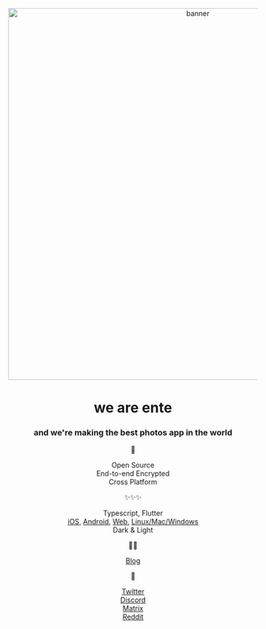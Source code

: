<div align="center">

<img width="750" alt="banner" src="https://user-images.githubusercontent.com/24503581/194852672-28d799f5-7e09-4158-ba5b-ef4af8a75482.png">

# we are ente

### and we're making the best photos app in the world

📸    

Open Source  
End-to-end Encrypted  
Cross Platform  

✨✨✨     

Typescript, Flutter  
[iOS](https://github.com/ente-io/frame), [Android](https://github.com/ente-io/frame), 
[Web](https://github.com/ente-io/bada-frame), [Linux/Mac/Windows](https://github.com/ente-io/bhari-frame)  
Dark & Light

👩‍💻

[Blog](https://ente.io/blog)  


🙏

[Twitter](https://twitter.com/enteio)  
[Discord](https://ente.io/discord)  
[Matrix](https://ente.io/matrix)  
[Reddit](https://www.reddit.com/r/enteio/)  

</div>
